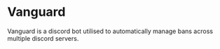 # Vanguard
Vanguard is a discord bot utilised to automatically manage bans across multiple discord servers.
